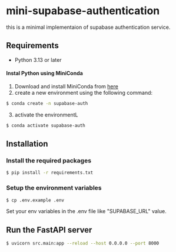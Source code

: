 # mini-supabase-authentication

this is a minimal implementaion of supabase authentication service.

## Requirements

- Python 3.13 or later

#### Instal Python using MiniConda

1. Download and install MiniConda from [here](https://www.anaconda.com/docs/getting-started/miniconda/install)
2. create a new environment using the following command:

```bash
$ conda create -n supabase-auth
```

3. activate the environmentL

```bash
$ conda activate supabase-auth
```

## Installation

### Install the required packages

```bash
$ pip install -r requirements.txt
```

### Setup the environment variables

```bash
$ cp .env.example .env
```

Set your env variables in the .env file like "SUPABASE_URL" value.

## Run the FastAPI server

```bash
$ uvicorn src.main:app --reload --host 0.0.0.0 --port 8000
```
